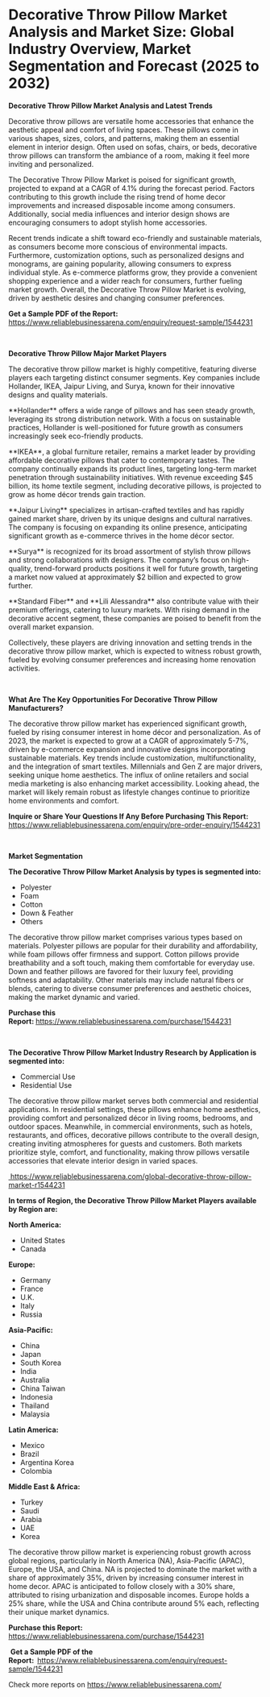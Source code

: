 <p><h1>Decorative Throw Pillow Market Analysis and Market Size: Global Industry Overview, Market Segmentation and Forecast (2025 to 2032)</h1></p><p><strong>Decorative Throw Pillow Market Analysis and Latest Trends</strong></p>
<p><p>Decorative throw pillows are versatile home accessories that enhance the aesthetic appeal and comfort of living spaces. These pillows come in various shapes, sizes, colors, and patterns, making them an essential element in interior design. Often used on sofas, chairs, or beds, decorative throw pillows can transform the ambiance of a room, making it feel more inviting and personalized.</p><p>The Decorative Throw Pillow Market is poised for significant growth, projected to expand at a CAGR of 4.1% during the forecast period. Factors contributing to this growth include the rising trend of home decor improvements and increased disposable income among consumers. Additionally, social media influences and interior design shows are encouraging consumers to adopt stylish home accessories.</p><p>Recent trends indicate a shift toward eco-friendly and sustainable materials, as consumers become more conscious of environmental impacts. Furthermore, customization options, such as personalized designs and monograms, are gaining popularity, allowing consumers to express individual style. As e-commerce platforms grow, they provide a convenient shopping experience and a wider reach for consumers, further fueling market growth. Overall, the Decorative Throw Pillow Market is evolving, driven by aesthetic desires and changing consumer preferences.</p></p>
<p><strong>Get a Sample PDF of the Report:&nbsp;</strong> <a href="https://www.reliablebusinessarena.com/enquiry/request-sample/1544231?utm_campaign=3215&utm_medium=2&utm_source=Github&utm_content=ia&utm_term=31032025&utm_id=decorative-throw-pillow">https://www.reliablebusinessarena.com/enquiry/request-sample/1544231</a></p>
<p>&nbsp;</p>
<p><strong>Decorative Throw Pillow Major Market Players</strong></p>
<p><p>The decorative throw pillow market is highly competitive, featuring diverse players each targeting distinct consumer segments. Key companies include Hollander, IKEA, Jaipur Living, and Surya, known for their innovative designs and quality materials.</p><p>**Hollander** offers a wide range of pillows and has seen steady growth, leveraging its strong distribution network. With a focus on sustainable practices, Hollander is well-positioned for future growth as consumers increasingly seek eco-friendly products.</p><p>**IKEA**, a global furniture retailer, remains a market leader by providing affordable decorative pillows that cater to contemporary tastes. The company continually expands its product lines, targeting long-term market penetration through sustainability initiatives. With revenue exceeding $45 billion, its home textile segment, including decorative pillows, is projected to grow as home décor trends gain traction.</p><p>**Jaipur Living** specializes in artisan-crafted textiles and has rapidly gained market share, driven by its unique designs and cultural narratives. The company is focusing on expanding its online presence, anticipating significant growth as e-commerce thrives in the home décor sector.</p><p>**Surya** is recognized for its broad assortment of stylish throw pillows and strong collaborations with designers. The company’s focus on high-quality, trend-forward products positions it well for future growth, targeting a market now valued at approximately $2 billion and expected to grow further.</p><p>**Standard Fiber** and **Lili Alessandra** also contribute value with their premium offerings, catering to luxury markets. With rising demand in the decorative accent segment, these companies are poised to benefit from the overall market expansion.</p><p>Collectively, these players are driving innovation and setting trends in the decorative throw pillow market, which is expected to witness robust growth, fueled by evolving consumer preferences and increasing home renovation activities.</p></p>
<p>&nbsp;</p>
<p><strong>What Are The Key Opportunities For Decorative Throw Pillow Manufacturers?</strong></p>
<p><p>The decorative throw pillow market has experienced significant growth, fueled by rising consumer interest in home décor and personalization. As of 2023, the market is expected to grow at a CAGR of approximately 5-7%, driven by e-commerce expansion and innovative designs incorporating sustainable materials. Key trends include customization, multifunctionality, and the integration of smart textiles. Millennials and Gen Z are major drivers, seeking unique home aesthetics. The influx of online retailers and social media marketing is also enhancing market accessibility. Looking ahead, the market will likely remain robust as lifestyle changes continue to prioritize home environments and comfort.</p></p>
<p><strong>Inquire or Share Your Questions If Any Before Purchasing This Report:</strong> <a href="https://www.reliablebusinessarena.com/enquiry/pre-order-enquiry/1544231?utm_campaign=3215&utm_medium=2&utm_source=Github&utm_content=ia&utm_term=31032025&utm_id=decorative-throw-pillow">https://www.reliablebusinessarena.com/enquiry/pre-order-enquiry/1544231</a></p>
<p>&nbsp;</p>
<p><strong>Market Segmentation</strong></p>
<p><strong>The Decorative Throw Pillow Market Analysis by types is segmented into:</strong></p>
<p><ul><li>Polyester</li><li>Foam</li><li>Cotton</li><li>Down & Feather</li><li>Others</li></ul></p>
<p><p>The decorative throw pillow market comprises various types based on materials. Polyester pillows are popular for their durability and affordability, while foam pillows offer firmness and support. Cotton pillows provide breathability and a soft touch, making them comfortable for everyday use. Down and feather pillows are favored for their luxury feel, providing softness and adaptability. Other materials may include natural fibers or blends, catering to diverse consumer preferences and aesthetic choices, making the market dynamic and varied.</p></p>
<p><strong>Purchase this Report:&nbsp;</strong><a href="https://www.reliablebusinessarena.com/purchase/1544231?utm_campaign=3215&utm_medium=2&utm_source=Github&utm_content=ia&utm_term=31032025&utm_id=decorative-throw-pillow">https://www.reliablebusinessarena.com/purchase/1544231</a></p>
<p>&nbsp;</p>
<p><strong>The Decorative Throw Pillow Market Industry Research by Application is segmented into:</strong></p>
<p><ul><li>Commercial Use</li><li>Residential Use</li></ul></p>
<p><p>The decorative throw pillow market serves both commercial and residential applications. In residential settings, these pillows enhance home aesthetics, providing comfort and personalized décor in living rooms, bedrooms, and outdoor spaces. Meanwhile, in commercial environments, such as hotels, restaurants, and offices, decorative pillows contribute to the overall design, creating inviting atmospheres for guests and customers. Both markets prioritize style, comfort, and functionality, making throw pillows versatile accessories that elevate interior design in varied spaces.</p></p>
<p><a href="https://www.reliablebusinessarena.com/global-decorative-throw-pillow-market-r1544231?utm_campaign=3215&utm_medium=2&utm_source=Github&utm_content=ia&utm_term=31032025&utm_id=decorative-throw-pillow">&nbsp;https://www.reliablebusinessarena.com/global-decorative-throw-pillow-market-r1544231</a></p>
<p><strong>In terms of Region, the Decorative Throw Pillow Market Players available by Region are:</strong></p>
<p>
    <p> <strong> North America: </strong>
        <ul>
            <li>United States</li>
            <li>Canada</li>
        </ul>
        </p> 
    <p> <strong> Europe: </strong>
        <ul>
            <li>Germany</li>
            <li>France</li>
            <li>U.K.</li>
            <li>Italy</li>
            <li>Russia</li>
        </ul>
        </p> 
    <p> <strong> Asia-Pacific: </strong>
        <ul>
            <li>China</li>
            <li>Japan</li>
            <li>South Korea</li>
            <li>India</li>
            <li>Australia</li>
            <li>China Taiwan</li>
            <li>Indonesia</li>
            <li>Thailand</li>
            <li>Malaysia</li>
        </ul>
        </p> 
    <p> <strong> Latin America: </strong>
        <ul>
            <li>Mexico</li>
            <li>Brazil</li>
            <li>Argentina Korea</li>
            <li>Colombia</li>
        </ul>
        </p> 
    <p> <strong> Middle East & Africa: </strong>
        <ul>
            <li>Turkey</li>
            <li>Saudi</li>
            <li>Arabia</li>
            <li>UAE</li>
            <li>Korea</li>
        </ul>
    </p>
    </p>
<p><p>The decorative throw pillow market is experiencing robust growth across global regions, particularly in North America (NA), Asia-Pacific (APAC), Europe, the USA, and China. NA is projected to dominate the market with a share of approximately 35%, driven by increasing consumer interest in home decor. APAC is anticipated to follow closely with a 30% share, attributed to rising urbanization and disposable incomes. Europe holds a 25% share, while the USA and China contribute around 5% each, reflecting their unique market dynamics.</p></p>
<p><strong>Purchase this Report: </strong><a href="https://www.reliablebusinessarena.com/purchase/1544231?utm_campaign=3215&utm_medium=2&utm_source=Github&utm_content=ia&utm_term=31032025&utm_id=decorative-throw-pillow">https://www.reliablebusinessarena.com/purchase/1544231</a></p>
<p>&nbsp;<strong>Get a Sample PDF of the Report:&nbsp;&nbsp;</strong><a href="https://www.reliablebusinessarena.com/enquiry/request-sample/1544231?utm_campaign=3215&utm_medium=2&utm_source=Github&utm_content=ia&utm_term=31032025&utm_id=decorative-throw-pillow">https://www.reliablebusinessarena.com/enquiry/request-sample/1544231</a></p>
<p><strong></strong></p>
<p>Check more reports on <a href="https://www.reliablebusinessarena.com/?utm_campaign=3215&utm_medium=2&utm_source=Github&utm_content=ia&utm_term=31032025&utm_id=decorative-throw-pillow">https://www.reliablebusinessarena.com/</a></p>